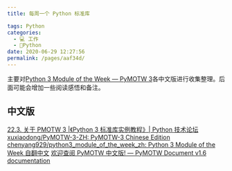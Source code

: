 ```yaml
---
title: 每周一个 Python 标准库

tags: Python
categories: 
  - 💻 工作
  - 🐍Python
date: 2020-06-29 12:27:56
permalink: /pages/aaf34d/
---
```

主要对[Python 3 Module of the Week — PyMOTW 3](https://pymotw.com/3/)各中文版进行收集整理。后面可能会增加一些阅读感悟和备注。

## 中文版
[22.3. 关于 PMOTW 3 |《Python 3 标准库实例教程》| Python 技术论坛](https://learnku.com/docs/pymotw)
[xuxiaodong/PyMOTW-3-ZH: PyMOTW-3 Chinese Edition](https://github.com/xuxiaodong/PyMOTW-3-ZH)
[chenyang929/python3_module_of_the_week_zh: Python 3 Module of the Week 自翻中文](https://github.com/chenyang929/python3_module_of_the_week_zh)
[欢迎查阅 PyMOTW 中文版! — PyMOTW Document v1.6 documentation](https://pymotwcn.readthedocs.io/en/latest/index.html)